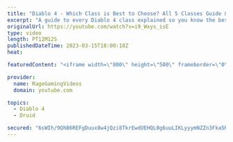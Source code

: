 ```yaml
---
title: "Diablo 4 - Which Class is Best to Choose? All 5 Classes Guide & Breakdown - Necromancer, Druid Etc!"
excerpt: "A guide to every Diablo 4 class explained so you know the best one! Enjoy! Support us on Patreon: http://bit.ly/1FUac4S Hunters ..."
originalUrl: https://youtube.com/watch?v=i9_Wxys_isE
type: video
length: PT12M12S
publishedDateTime: 2023-03-15T18:00:18Z
heat: 

featuredContent: "<iframe width=\"800\" height=\"500\" frameborder=\"0\" src=\"https://www.youtube.com/embed/i9_Wxys_isE\" allow=\"accelerometer; autoplay; encrypted-media; gyroscope; picture-in-picture\" allowfullscreen></iframe>"

provider:
  name: RageGamingVideos
  domain: youtube.com

topics:
  - Diablo 4
  - Druid

secured: "6sWIh/9QhB6REFgDuux8w4jQzi8TkrEwdOEHQL0g6uuLIKLyyymNZZn3Fka5Rs9TJL4oZwJ3FR6ZFs2zCrYhWZNEcJK8+6hBFSN14ctGl7zY6oHFFyTfjavaIHSJYeA0BX89EUgpKIsMwlaO7z85o8VGycGTZGooijEaRsG9eFEiJFUYJvaE7JkVmXNald/kkVPA6qqewwnquGMDD8kgzGUp+lJIktdmzSaJjlIonkahCUB76Tqj3HBUlZasmEQAcisuhobjwH0kI689f1mPgzYhGWplHU9XK1Yqj1YhJGtQtB+emnSR/bz4XHW+RMh725UaRgUAoGMH/ldUWgG/IlFEacW5II2w+rEwm7GyJmpe8lg4LKV4jW3AvlGAYewDIvyVRcErxqRPFsA4hp+C0YY1AIBbjArhyVnSbUpOMRw=;IffMkFth3vK33MpTzrgQHw=="
---
```


